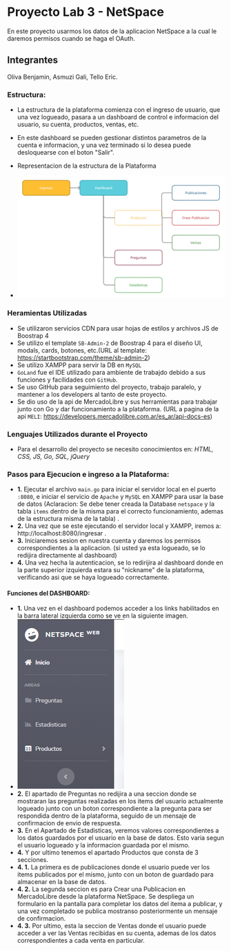# Proyecto Lab 3 - NetSpace

En este proyecto usarmos los datos de la aplicacion NetSpace a la cual le daremos permisos cuando se haga el OAuth.

## Integrantes

Oliva Benjamin,
Asmuzi Gali,
Tello Eric.

### Estructura:
* La estructura de la plataforma comienza con el ingreso de usuario, que una vez logueado, pasara a un
dashboard de control e informacion del usuario, su cuenta, productos, ventas, etc.
* En este dashboard se pueden gestionar distintos parametros de la cuenta e informacion, y una vez terminado si lo desea puede desloquearse
con el boton "Salir".
* Representacion de la estructura de la Plataforma

* ![Alt text](pkg/assets/Plataforma%20NetSpace.png)


### Heramientas Utilizadas

* Se utilizaron servicios CDN para usar hojas de estilos y archivos JS de Boostrap 4
* Se utilizo el template `SB-Admin-2` de Boostrap 4 para el diseño UI, modals, cards, botones, etc.(URL al template: https://startbootstrap.com/theme/sb-admin-2)
* Se utilizo XAMPP para servir la DB en `MySQL`
* `GoLand` fue el IDE utilizado para ambiente de trabajdo debido a sus funciones y facilidades con `GitHub`.
* Se uso GitHub para seguimiento del proyecto, trabajo paralelo, y mantener a los developers al tanto de este proyecto.
* Se dio uso de la api de MercadoLibre y sus herramientas para trabajar junto con Go y dar funcionamiento a la plataforma.
  (URL a pagina de la api `MELI`: https://developers.mercadolibre.com.ar/es_ar/api-docs-es)
  
### Lenguajes Utilizados durante el Proyecto

* Para el desarrollo del proyecto se necesito conocimientos en:
 *HTML, CSS, JS, Go, SQL, jQuery* 

 ### Pasos para Ejecucion e ingreso a la Plataforma:
 
 * **1.** Ejecutar el archivo `main.go` para iniciar el servidor local en el puerto `:8080`, e iniciar el servicio de `Apache` y `MySQL` en XAMPP para usar la base de datos (Aclaracion: Se debe tener creada la Database `netspace` y la tabla `items` dentro de la misma para el correcto funcionamiento, ademas de la estructura misma de la tabla) .
 * **2.** Una vez que se este ejecutando el servidor local y XAMPP, iremos a: http://localhost:8080/ingresar .
 * **3.** Iniciaremos sesion en nuestra cuenta y daremos los permisos correspondientes a la aplicacion.
          (si usted ya esta logueado, se lo redijira directamente al dashboard)
 * **4.** Una vez hecha la autenticacion, se lo redirijira al dashboard donde en la parte superior izquierda estara su "nickname"
          de la plataforma, verificando asi que se haya logueado correctamente.

#### Funciones del DASHBOARD:

* **1.** Una vez en el dashboard podemos acceder a los links habilitados en la barra lateral izquierda como se ve en la siguiente imagen.
* ![Alt text](pkg/assets/netspace-platformSidebar.png "Opciones en Sidebar")
* **2.** El apartado de Preguntas no redijira a una seccion donde se mostraran las preguntas realizadas en los items del usuario actualmente logueado
  junto con un boton correspondiente a la pregunta para ser respondida dentro de la plataforma, seguido de un mensaje de confirmacion de envio de respuesta.
* **3.** En el Apartado de Estadisticas, veremos valores correspondientes a los datos guardados por el usuario en la base de datos.
        Esto varia segun el usuario logueado y la informacion guardada por el mismo.
* **4.**  Y por ultimo tenemos el apartado Productos que consta de 3 secciones.
* **4. 1.**  La primera es de publicaciones donde el usuario puede ver los items
publicados por el mismo, junto con un boton de guardado para almacenar en la base de datos.
* **4. 2.** La segunda seccion es para Crear una Publicacion en MercadoLibre desde la plataforma NetSpace. 
            Se despliega un formulario en la pantalla para completar los datos del itema a publicar, y una vez completado se publica mostranso posteriormente un mensaje
            de confirmacion.
* **4. 3.** Por ultimo, esta la seccion de Ventas donde el usuario puede acceder a ver las Ventas recibidas en su cuenta, ademas de los datos correspondientes a cada venta en particular.


 

